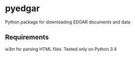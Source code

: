 # pyedgar
Python package for downloading EDGAR documents and data


## Requirements
w3m for parsing HTML files.
Tested only on Python 3.4

